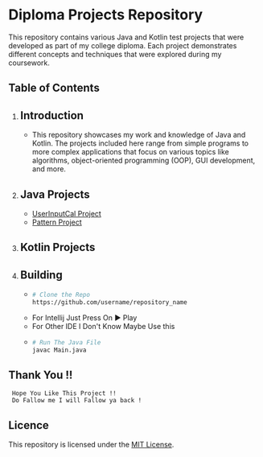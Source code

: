 # Diploma Projects Repository

This repository contains various Java and Kotlin test projects that were developed as part of my college diploma. Each project demonstrates different concepts and techniques that were explored during my coursework.

## Table of Contents

1. Introduction
   -
   - This repository showcases my work and knowledge of Java and Kotlin. The projects included here range from simple programs to more complex applications that focus on various topics like algorithms, object-oriented programming (OOP), GUI development, and more.
   
2. Java Projects
   -
   - [UserInputCal Project](https://github.com/Siddhesh2377/GPM-CLG-Test-Projects/blob/master/src/Projects/UserInputCal.java)
   - [Pattern Project](https://github.com/Siddhesh2377/GPM-CLG-Test-Projects/blob/master/src/Projects/PatternClass.java)
     
4. Kotlin Projects
   -

5. Building 
   -
   - ```bash
     # Clone the Repo
     https://github.com/username/repository_name
   - For Intellij Just Press On ▶️ Play
   - For Other IDE I Don't Know Maybe Use this 
   - ```bash
     # Run The Java File
     javac Main.java
     
## Thank You !!
   
     Hope You Like This Project !!
     Do Fallow me I will Fallow ya back !

## Licence

This repository is licensed under the [MIT License](LICENSE).